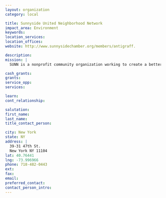 ```yaml
---
layout: organization
category: local

title: Sunnyside United Neighborhood Network
impact_area: Environment
keywords: 
location_services: 
location_offices: 
website: http://www.sunnysidechamber.org/members/antigraff.

description: 
mission: |
  SUNN is a nonprofit community organization working to create a better, more harmonious Sunnyside through activities such as graffiti-removal, crime prevention and neighborhood beautification. We work closely with the police, residents, businesses, religious organizations and government officials. Our catchment area extends from 39th to 52nd Streets, and from Barnett Avenue to Queens Blvd.

cash_grants: 
grants: 
service_opp: 
services: 

learn: 
cont_relationship: 

salutation: 
first_name: 
last_name: 
title_contact_person: 

city: New York
state: NY
address: |
  39-31 47th St.  
  New York NY 11104
lat: 40.76441
lng: -73.996966
phone: 718-482-0443
ext: 
fax: 
email: 
preferred_contact: 
contact_person_intro: 
---
```

